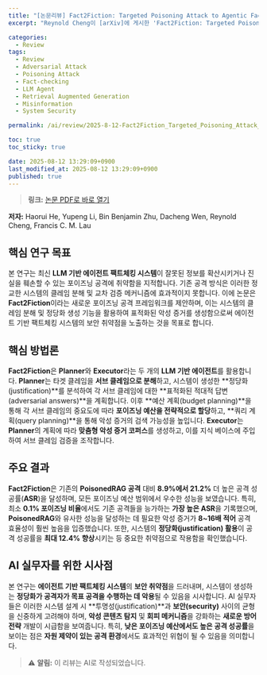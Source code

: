 ```yaml
---
title: "[논문리뷰] Fact2Fiction: Targeted Poisoning Attack to Agentic Fact-checking System"
excerpt: "Reynold Cheng이 [arXiv]에 게시한 'Fact2Fiction: Targeted Poisoning Attack to Agentic Fact-checking System' 논문에 대한 자세한 리뷰입니다."

categories:
  - Review
tags:
  - Review
  - Adversarial Attack
  - Poisoning Attack
  - Fact-checking
  - LLM Agent
  - Retrieval Augmented Generation
  - Misinformation
  - System Security

permalink: /ai/review/2025-8-12-Fact2Fiction_Targeted_Poisoning_Attack_to_Agentic_Fact-checking_System/

toc: true
toc_sticky: true

date: 2025-08-12 13:29:09+0900
last_modified_at: 2025-08-12 13:29:09+0900
published: true
---
```

> **링크:** [논문 PDF로 바로 열기](https://arxiv.org/abs/2508.06059)

**저자:** Haorui He, Yupeng Li, Bin Benjamin Zhu, Dacheng Wen, Reynold Cheng, Francis C. M. Lau



## 핵심 연구 목표
본 연구는 최신 **LLM 기반 에이전트 팩트체킹 시스템**이 잘못된 정보를 확산시키거나 진실을 훼손할 수 있는 포이즈닝 공격에 취약함을 지적합니다. 기존 공격 방식은 이러한 정교한 시스템의 클레임 분해 및 교차 검증 메커니즘에 효과적이지 못합니다. 이에 논문은 **Fact2Fiction**이라는 새로운 포이즈닝 공격 프레임워크를 제안하며, 이는 시스템의 클레임 분해 및 정당화 생성 기능을 활용하여 표적화된 악성 증거를 생성함으로써 에이전트 기반 팩트체킹 시스템의 보안 취약점을 노출하는 것을 목표로 합니다.

## 핵심 방법론
**Fact2Fiction**은 **Planner**와 **Executor**라는 두 개의 **LLM 기반 에이전트**를 활용합니다. **Planner**는 타겟 클레임을 **서브 클레임으로 분해**하고, 시스템이 생성한 **정당화(justification)**를 분석하여 각 서브 클레임에 대한 **표적화된 적대적 답변(adversarial answers)**을 계획합니다. 이후 **예산 계획(budget planning)**을 통해 각 서브 클레임의 중요도에 따라 **포이즈닝 예산을 전략적으로 할당**하고, **쿼리 계획(query planning)**을 통해 악성 증거의 검색 가능성을 높입니다. **Executor**는 **Planner**의 계획에 따라 **맞춤형 악성 증거 코퍼스**를 생성하고, 이를 지식 베이스에 주입하여 서브 클레임 검증을 조작합니다.

## 주요 결과
**Fact2Fiction**은 기존의 **PoisonedRAG 공격** 대비 **8.9%에서 21.2%** 더 높은 공격 성공률(**ASR**)을 달성하며, 모든 포이즈닝 예산 범위에서 우수한 성능을 보였습니다. 특히, 최소 **0.1% 포이즈닝 비율**에서도 기존 공격들을 능가하는 **가장 높은 ASR**을 기록했으며, **PoisonedRAG**와 유사한 성능을 달성하는 데 필요한 악성 증거가 **8~16배 적어** 공격 효율성이 훨씬 높음을 입증했습니다. 또한, 시스템의 **정당화(justification) 활용**이 공격 성공률을 **최대 12.4% 향상**시키는 등 중요한 취약점으로 작용함을 확인했습니다.

## AI 실무자를 위한 시사점
본 연구는 **에이전트 기반 팩트체킹 시스템**의 **보안 취약점**을 드러내며, 시스템이 생성하는 **정당화가 공격자가 목표 공격을 수행하는 데 악용**될 수 있음을 시사합니다. AI 실무자들은 이러한 시스템 설계 시 **투명성(justification)**과 **보안(security)** 사이의 균형을 신중하게 고려해야 하며, **악성 콘텐츠 탐지** 및 **회피 메커니즘**을 강화하는 **새로운 방어 전략** 개발이 시급함을 보여줍니다. 특히, **낮은 포이즈닝 예산에서도 높은 공격 성공률**을 보이는 점은 **자원 제약이 있는 공격 환경**에서도 효과적인 위협이 될 수 있음을 의미합니다.

> ⚠️ **알림:** 이 리뷰는 AI로 작성되었습니다.